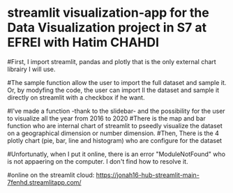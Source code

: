 # streamlit visualization-app for the Data Visualization project in S7 at EFREI with Hatim CHAHDI

#First, I import streamlit, pandas and plotly that is the only external chart librairy I will use.

#The sample function allow the user to import the full dataset and sample it. Or, by modyfing the code, the user can import ll the dataset and sample it directly on streamlit with a checkbox if he want.

#I've made a function -thank to the slidebar- and the possibility for the user to visualize all the year from 2016 to 2020
#There is the map and bar function who are internal chart of streamlit to pseedly visualize the dataset on a geographical dimension or number dimension.
#Then, There is the 4 plotly chart (pie, bar, line and histogram) who are configure for the dataset

#Unfortunatly, when I put it online, there is an error "ModuleNotFound" who is not appaering on the computer. I don't find how to resolve it.


#online on the streamlit cloud: https://jonah16-hub-streamlit-main-7fenhd.streamlitapp.com/

